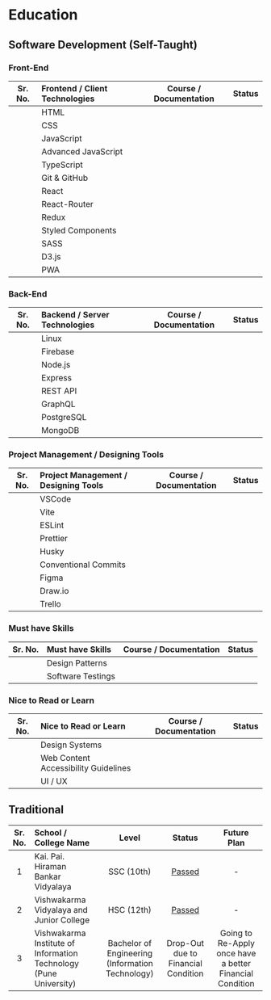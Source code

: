 # Education

## Software Development (Self-Taught)

### Front-End

| Sr. No. | Frontend / Client Technologies | Course / Documentation | Status |
| :-----: | :----------------------------- | :--------------------: | :----: |
|         | HTML                           |                        |        |
|         | CSS                            |                        |        |
|         | JavaScript                     |                        |        |
|         | Advanced JavaScript            |                        |        |
|         | TypeScript                     |                        |        |
|         | Git & GitHub                   |                        |        |
|         | React                          |                        |        |
|         | React-Router                   |                        |        |
|         | Redux                          |                        |        |
|         | Styled Components              |                        |        |
|         | SASS                           |                        |        |
|         | D3.js                          |                        |        |
|         | PWA                            |                        |        |

### Back-End

| Sr. No. | Backend / Server Technologies | Course / Documentation | Status |
| :-----: | :---------------------------- | :--------------------: | :----: |
|         | Linux                         |                        |        |
|         | Firebase                      |                        |        |
|         | Node.js                       |                        |        |
|         | Express                       |                        |        |
|         | REST API                      |                        |        |
|         | GraphQL                       |                        |        |
|         | PostgreSQL                    |                        |        |
|         | MongoDB                       |                        |        |

### Project Management / Designing Tools

| Sr. No. | Project Management / Designing Tools | Course / Documentation | Status |
| :-----: | :----------------------------------- | :--------------------: | :----: |
|         | VSCode                               |                        |        |
|         | Vite                                 |                        |        |
|         | ESLint                               |                        |        |
|         | Prettier                             |                        |        |
|         | Husky                                |                        |        |
|         | Conventional Commits                 |                        |        |
|         | Figma                                |                        |        |
|         | Draw.io                              |                        |        |
|         | Trello                               |                        |        |

### Must have Skills

| Sr. No. | Must have Skills  | Course / Documentation | Status |
| :-----: | :---------------- | :--------------------: | :----: |
|         | Design Patterns   |                        |        |
|         | Software Testings |                        |        |

### Nice to Read or Learn

| Sr. No. | Nice to Read or Learn                | Course / Documentation | Status |
| :-----: | :----------------------------------- | :--------------------: | :----: |
|         | Design Systems                       |                        |        |
|         | Web Content Accessibility Guidelines |                        |        |
|         | UI / UX                              |                        |        |

## Traditional

| Sr. No. | School / College Name                                             |                      Level                       |                                            Status                                            |                       Future Plan                        |
| :-----: | :---------------------------------------------------------------- | :----------------------------------------------: | :------------------------------------------------------------------------------------------: | :------------------------------------------------------: |
|    1    | Kai. Pai. Hiraman Bankar Vidyalaya                                |                    SSC (10th)                    | [Passed](https://drive.google.com/file/d/1EN9MBQc31UDF9uaPD6CS3odQAmV3WyJt/view?usp=sharing) |                            -                             |
|    2    | Vishwakarma Vidyalaya and Junior College                          |                    HSC (12th)                    | [Passed](https://drive.google.com/file/d/1SKLnaaOeYEWydXxG9aLhX7H3LiVytvlY/view?usp=sharing) |                            -                             |
|    3    | Vishwakarma Institute of Information Technology (Pune University) | Bachelor of Engineering (Information Technology) |                             Drop-Out due to Financial Condition                              | Going to Re-Apply once have a better Financial Condition |
